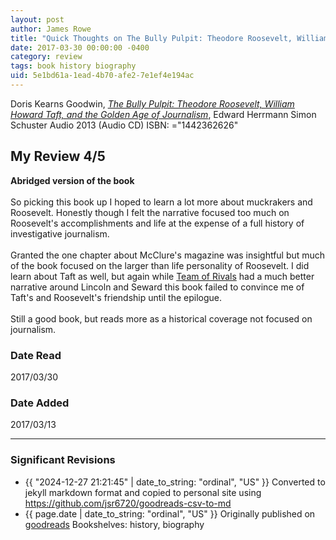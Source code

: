 ```yaml
---
layout: post
author: James Rowe
title: "Quick Thoughts on The Bully Pulpit: Theodore Roosevelt, William Howard Taft, and the Golden Age of Journalism"
date: 2017-03-30 00:00:00 -0400
category: review
tags: book history biography
uid: 5e1bd61a-1ead-4b70-afe2-7e1ef4e194ac
---
```


Doris Kearns Goodwin, *[The Bully Pulpit: Theodore Roosevelt, William Howard Taft, and the Golden Age of Journalism](https://www.goodreads.com/book/show/17571486)*, Edward Herrmann Simon  Schuster Audio 2013 (Audio CD) ISBN: ="1442362626"

## My Review 4/5

**Abridged version of the book**<br/><br/>So picking this book up I hoped to learn a lot more about muckrakers and Roosevelt. Honestly though I felt the narrative focused too much on Roosevelt's accomplishments and life at the expense of a full history of investigative journalism.<br/><br/>Granted the one chapter about McClure's magazine was insightful but much of the book focused on the larger than life personality of Roosevelt. I did learn about Taft as well, but again while [Team of Rivals](https://www.goodreads.com/book/show/2199) had a much better narrative around Lincoln and Seward this book failed to convince me of Taft's and Roosevelt's friendship until the epilogue.<br/><br/>Still a good book, but reads more as a historical coverage not focused on journalism.

### Date Read
2017/03/30

### Date Added
2017/03/13

---

### Significant Revisions

- {{ "2024-12-27 21:21:45" | date_to_string: "ordinal", "US" }} Converted to jekyll markdown format and copied to personal site using <https://github.com/jsr6720/goodreads-csv-to-md>
- {{ page.date | date_to_string: "ordinal", "US" }} Originally published on [goodreads](https://www.goodreads.com) Bookshelves: history, biography